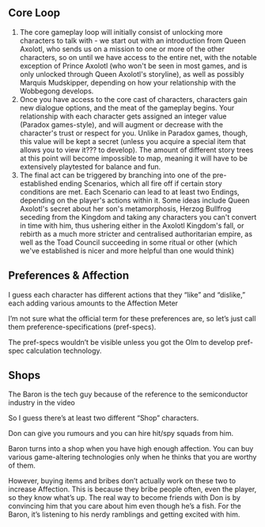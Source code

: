 ## Core Loop
1. The core gameplay loop will initially consist of unlocking more characters to talk with - we start out with an introduction from Queen Axolotl, who sends us on a mission to one or more of the other characters, so on until we have access to the entire net, with the notable exception of Prince Axolotl (who won't be seen in most games, and is only unlocked through Queen Axolotl's storyline), as well as possibly Marquis Mudskipper, depending on how your relationship with the Wobbegong develops.
2. Once you have access to the core cast of characters, characters gain new dialogue options, and the meat of the gameplay begins. Your relationship with each character gets assigned an integer value (Paradox games-style), and will augment or decrease with the character's trust or respect for you. Unlike in Paradox games, though, this value will be kept a secret (unless you acquire a special item that allows you to view it??? to develop). The amount of different story trees at this point will become impossible to map, meaning it will have to be extensively playtested for balance and fun.
3. The final act can be triggered by branching into one of the pre-established ending Scenarios, which all fire off if certain story conditions are met. Each Scenario can lead to at least two Endings, depending on the player's actions within it. Some ideas include Queen Axolotl's secret about her son's metamorphosis, Herzog Bullfrog seceding from the Kingdom and taking any characters you can't convert in time with him, thus ushering either in the Axolotl Kingdom's fall, or rebirth as a much more stricter and centralised authoritarian empire, as well as the Toad Council succeeding in some ritual or other (which we've established is nicer and more helpful than one would think)
## Preferences & Affection
I guess each character has different actions that they “like” and “dislike,” each adding various amounts to the Affection Meter

I’m not sure what the official term for these preferences are, so let’s just call them preference-specifications (pref-specs). 

The pref-specs wouldn’t be visible unless you got the Olm to develop pref-spec calculation technology.
## Shops

The Baron is the tech guy because of the reference to the semiconductor industry in the video

So I guess there’s at least two different “Shop” characters.

Don can give you rumours and you can hire hit/spy squads from him.

Baron turns into a shop when you have high enough affection. You can buy various game-altering technologies only when he thinks that you are worthy of them.

However, buying items and bribes don’t actually work on these two to increase Affection. This is because they bribe people often, even the player, so they know what’s up. The real way to become friends with Don is by convincing him that you care about him even though he’s a fish. For the Baron, it’s listening to his nerdy ramblings and getting excited with him.